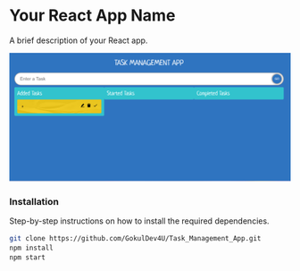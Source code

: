 # Your React App Name

A brief description of your React app.

![App Screenshot](public/task_management.png)

### Installation

Step-by-step instructions on how to install the required dependencies.

```bash
git clone https://github.com/GokulDev4U/Task_Management_App.git
npm install
npm start

